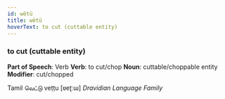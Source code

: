 ```yaml
---
id: wëtü
title: wëtü
hoverText: to cut (cuttable entity)
---
```


### to cut (cuttable entity)

**Part of Speech**: Verb
**Verb**: to cut/chop
**Noun**: cuttable/choppable entity
**Modifier**: cut/chopped

Tamil வெட்டு veṭṭu [ʋeʈːɯ]
*Dravidian Language Family*